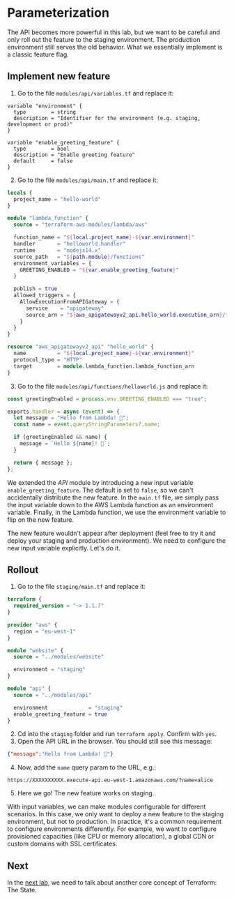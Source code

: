 # Parameterization

The API becomes more powerful in this lab, but we want to be careful and only roll out the feature to the staging environment. The production environment still serves the old behavior. What we essentially implement is a classic feature flag.

## Implement new feature

1. Go to the file `modules/api/variables.tf` and replace it:
  ```
  variable "environment" {
    type        = string
    description = "Identifier for the environment (e.g. staging, development or prod)"
  }

  variable "enable_greeting_feature" {
    type        = bool
    description = "Enable greeting feature"
    default     = false
  }
  ```
2. Go to the file `modules/api/main.tf` and replace it:
  ```tf
  locals {
    project_name = "hello-world"
  }

  module "lambda_function" {
    source = "terraform-aws-modules/lambda/aws"

    function_name = "${local.project_name}-${var.environment}"
    handler       = "helloworld.handler"
    runtime       = "nodejs14.x"
    source_path   = "${path.module}/functions"
    environment_variables = {
      GREETING_ENABLED = "${var.enable_greeting_feature}"
    }

    publish = true
    allowed_triggers = {
      AllowExecutionFromAPIGateway = {
        service    = "apigateway"
        source_arn = "${aws_apigatewayv2_api.hello_world.execution_arn}/*/*"
      }
    }
  }

  resource "aws_apigatewayv2_api" "hello_world" {
    name          = "${local.project_name}-${var.environment}"
    protocol_type = "HTTP"
    target        = module.lambda_function.lambda_function_arn
  }
  ```
3. Go to the file `modules/api/functions/helloworld.js` and replace it:
  ```js
  const greetingEnabled = process.env.GREETING_ENABLED === "true";

  exports.handler = async (event) => {  
    let message = "Hello from Lambda! 👋";
    const name = event.queryStringParameters?.name;

    if (greetingEnabled && name) {
      message = `Hello ${name}! 👋`;
    }

    return { message };
  };
  ```

We extended the *API* module by introducing a new input variable `enable_greeting_feature`. The default is set to `false`, so we can't accidentally distribute the new feature. In the `main.tf` file, we simply pass the input variable down to the AWS Lambda function as an environment variable. Finally, in the Lambda function, we use the environment variable to flip on the new feature.

The new feature wouldn't appear after deployment (feel free to try it and deploy your staging and production environment). We need to configure the new input variable explicitly. Let's do it.

## Rollout

1. Go to the file `staging/main.tf` and replace it:
  ```tf
  terraform {
    required_version = "~> 1.1.7"
  }

  provider "aws" {
    region = "eu-west-1"
  }

  module "website" {
    source = "../modules/website"

    environment = "staging"
  }

  module "api" {
    source = "../modules/api"

    environment             = "staging"
    enable_greeting_feature = true
  }
  ```
2. Cd into the `staging` folder and run `terraform apply`. Confirm with `yes`.
3. Open the API URL in the browser. You should still see this message:
  ```json
  {"message":"Hello from Lambda! 👋"}
  ```
4. Now, add the `name` query param to the URL, e.g.:
  ```
  https://XXXXXXXXXX.execute-api.eu-west-1.amazonaws.com/?name=alice
  ```
5. Here we go! The new feature works on staging.

With input variables, we can make modules configurable for different scenarios. In this case, we only want to deploy a new feature to the staging environment, but not to production. In practice, it's a common requirement to configure environments differently. For example, we want to configure provisioned capacities (like CPU or memory allocation), a global CDN or custom domains with SSL certificates.

## Next

In the [next lab](../5-remote-backend/), we need to talk about another core concept of Terraform: The State.
